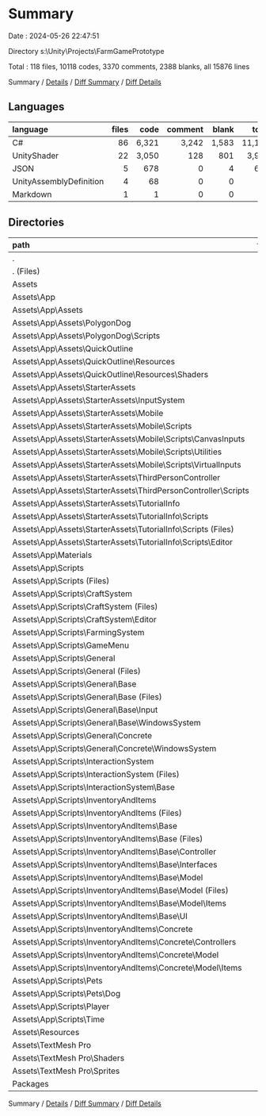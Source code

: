 # Summary

Date : 2024-05-26 22:47:51

Directory s:\\Unity\\Projects\\FarmGamePrototype

Total : 118 files,  10118 codes, 3370 comments, 2388 blanks, all 15876 lines

Summary / [Details](details.md) / [Diff Summary](diff.md) / [Diff Details](diff-details.md)

## Languages
| language | files | code | comment | blank | total |
| :--- | ---: | ---: | ---: | ---: | ---: |
| C# | 86 | 6,321 | 3,242 | 1,583 | 11,146 |
| UnityShader | 22 | 3,050 | 128 | 801 | 3,979 |
| JSON | 5 | 678 | 0 | 4 | 682 |
| UnityAssemblyDefinition | 4 | 68 | 0 | 0 | 68 |
| Markdown | 1 | 1 | 0 | 0 | 1 |

## Directories
| path | files | code | comment | blank | total |
| :--- | ---: | ---: | ---: | ---: | ---: |
| . | 118 | 10,118 | 3,370 | 2,388 | 15,876 |
| . (Files) | 8 | 780 | 3,041 | 723 | 4,544 |
| Assets | 108 | 8,817 | 329 | 1,663 | 10,809 |
| Assets\\App | 86 | 5,800 | 218 | 905 | 6,923 |
| Assets\\App\\Assets | 15 | 1,627 | 108 | 239 | 1,974 |
| Assets\\App\\Assets\\PolygonDog | 3 | 787 | 36 | 3 | 826 |
| Assets\\App\\Assets\\PolygonDog\\Scripts | 3 | 787 | 36 | 3 | 826 |
| Assets\\App\\Assets\\QuickOutline | 2 | 80 | 14 | 22 | 116 |
| Assets\\App\\Assets\\QuickOutline\\Resources | 2 | 80 | 14 | 22 | 116 |
| Assets\\App\\Assets\\QuickOutline\\Resources\\Shaders | 2 | 80 | 14 | 22 | 116 |
| Assets\\App\\Assets\\StarterAssets | 10 | 760 | 58 | 214 | 1,032 |
| Assets\\App\\Assets\\StarterAssets\\InputSystem | 1 | 65 | 0 | 15 | 80 |
| Assets\\App\\Assets\\StarterAssets\\Mobile | 5 | 259 | 9 | 83 | 351 |
| Assets\\App\\Assets\\StarterAssets\\Mobile\\Scripts | 5 | 259 | 9 | 83 | 351 |
| Assets\\App\\Assets\\StarterAssets\\Mobile\\Scripts\\CanvasInputs | 1 | 25 | 0 | 9 | 34 |
| Assets\\App\\Assets\\StarterAssets\\Mobile\\Scripts\\Utilities | 1 | 19 | 8 | 9 | 36 |
| Assets\\App\\Assets\\StarterAssets\\Mobile\\Scripts\\VirtualInputs | 3 | 215 | 1 | 65 | 281 |
| Assets\\App\\Assets\\StarterAssets\\ThirdPersonController | 2 | 298 | 48 | 81 | 427 |
| Assets\\App\\Assets\\StarterAssets\\ThirdPersonController\\Scripts | 2 | 298 | 48 | 81 | 427 |
| Assets\\App\\Assets\\StarterAssets\\TutorialInfo | 2 | 138 | 1 | 35 | 174 |
| Assets\\App\\Assets\\StarterAssets\\TutorialInfo\\Scripts | 2 | 138 | 1 | 35 | 174 |
| Assets\\App\\Assets\\StarterAssets\\TutorialInfo\\Scripts (Files) | 1 | 12 | 0 | 3 | 15 |
| Assets\\App\\Assets\\StarterAssets\\TutorialInfo\\Scripts\\Editor | 1 | 126 | 1 | 32 | 159 |
| Assets\\App\\Materials | 1 | 110 | 3 | 23 | 136 |
| Assets\\App\\Scripts | 70 | 4,063 | 107 | 643 | 4,813 |
| Assets\\App\\Scripts (Files) | 1 | 113 | 0 | 14 | 127 |
| Assets\\App\\Scripts\\CraftSystem | 7 | 197 | 6 | 32 | 235 |
| Assets\\App\\Scripts\\CraftSystem (Files) | 6 | 151 | 0 | 23 | 174 |
| Assets\\App\\Scripts\\CraftSystem\\Editor | 1 | 46 | 6 | 9 | 61 |
| Assets\\App\\Scripts\\FarmingSystem | 3 | 267 | 0 | 51 | 318 |
| Assets\\App\\Scripts\\GameMenu | 2 | 101 | 0 | 17 | 118 |
| Assets\\App\\Scripts\\General | 19 | 1,248 | 19 | 150 | 1,417 |
| Assets\\App\\Scripts\\General (Files) | 1 | 54 | 0 | 8 | 62 |
| Assets\\App\\Scripts\\General\\Base | 16 | 1,138 | 19 | 132 | 1,289 |
| Assets\\App\\Scripts\\General\\Base (Files) | 12 | 357 | 5 | 60 | 422 |
| Assets\\App\\Scripts\\General\\Base\\Input | 2 | 670 | 14 | 52 | 736 |
| Assets\\App\\Scripts\\General\\Base\\WindowsSystem | 2 | 111 | 0 | 20 | 131 |
| Assets\\App\\Scripts\\General\\Concrete | 2 | 56 | 0 | 10 | 66 |
| Assets\\App\\Scripts\\General\\Concrete\\WindowsSystem | 2 | 56 | 0 | 10 | 66 |
| Assets\\App\\Scripts\\InteractionSystem | 8 | 398 | 39 | 110 | 547 |
| Assets\\App\\Scripts\\InteractionSystem (Files) | 3 | 157 | 0 | 24 | 181 |
| Assets\\App\\Scripts\\InteractionSystem\\Base | 5 | 241 | 39 | 86 | 366 |
| Assets\\App\\Scripts\\InventoryAndItems | 19 | 986 | 8 | 146 | 1,140 |
| Assets\\App\\Scripts\\InventoryAndItems (Files) | 2 | 56 | 0 | 12 | 68 |
| Assets\\App\\Scripts\\InventoryAndItems\\Base | 12 | 626 | 2 | 89 | 717 |
| Assets\\App\\Scripts\\InventoryAndItems\\Base (Files) | 1 | 17 | 0 | 0 | 17 |
| Assets\\App\\Scripts\\InventoryAndItems\\Base\\Controller | 1 | 145 | 0 | 21 | 166 |
| Assets\\App\\Scripts\\InventoryAndItems\\Base\\Interfaces | 1 | 7 | 0 | 4 | 11 |
| Assets\\App\\Scripts\\InventoryAndItems\\Base\\Model | 5 | 264 | 2 | 32 | 298 |
| Assets\\App\\Scripts\\InventoryAndItems\\Base\\Model (Files) | 3 | 218 | 2 | 23 | 243 |
| Assets\\App\\Scripts\\InventoryAndItems\\Base\\Model\\Items | 2 | 46 | 0 | 9 | 55 |
| Assets\\App\\Scripts\\InventoryAndItems\\Base\\UI | 4 | 193 | 0 | 32 | 225 |
| Assets\\App\\Scripts\\InventoryAndItems\\Concrete | 5 | 304 | 6 | 45 | 355 |
| Assets\\App\\Scripts\\InventoryAndItems\\Concrete\\Controllers | 2 | 157 | 0 | 23 | 180 |
| Assets\\App\\Scripts\\InventoryAndItems\\Concrete\\Model | 3 | 147 | 6 | 22 | 175 |
| Assets\\App\\Scripts\\InventoryAndItems\\Concrete\\Model\\Items | 3 | 147 | 6 | 22 | 175 |
| Assets\\App\\Scripts\\Pets | 1 | 58 | 0 | 13 | 71 |
| Assets\\App\\Scripts\\Pets\\Dog | 1 | 58 | 0 | 13 | 71 |
| Assets\\App\\Scripts\\Player | 3 | 198 | 33 | 37 | 268 |
| Assets\\App\\Scripts\\Time | 7 | 497 | 2 | 73 | 572 |
| Assets\\Resources | 2 | 2 | 0 | 0 | 2 |
| Assets\\TextMesh Pro | 20 | 3,015 | 111 | 758 | 3,884 |
| Assets\\TextMesh Pro\\Shaders | 19 | 2,860 | 111 | 756 | 3,727 |
| Assets\\TextMesh Pro\\Sprites | 1 | 155 | 0 | 2 | 157 |
| Packages | 2 | 521 | 0 | 2 | 523 |

Summary / [Details](details.md) / [Diff Summary](diff.md) / [Diff Details](diff-details.md)